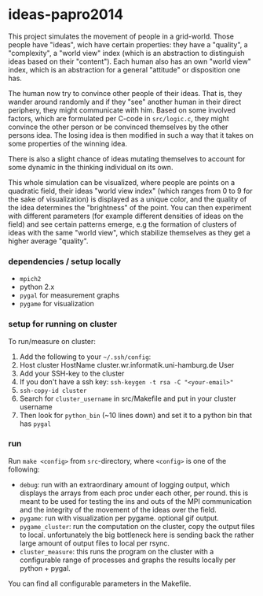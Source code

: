 # ideas-papro2014
This project simulates the movement of people in a grid-world. Those people have "ideas", wich have certain properties: they have a "quality", a "complexity", a "world view" index (which is an abstraction to distinguish ideas based on their "content"). Each human also has an own "world view" index, which is an abstraction for a general "attitude" or disposition one has. 

The human now try to convince other people of their ideas. That is, they wander around randomly and if they "see" another human in their direct periphery, they might communicate with him. Based on some involved factors, which are formulated  per C-code in `src/logic.c`, they might convince the other person or be convinced themselves by the other persons idea. The losing idea is then modified in such a way that it takes on some properties of the winning idea.

There is also a slight chance of ideas mutating themselves to account for some dynamic in the thinking individual on its own.

This whole simulation can be visualized, where people are points on a quadratic field, their ideas "world view index" (which ranges from 0 to 9 for the sake of visualization) is displayed as a unique color, and the quality of the idea determines the "brightness" of the point. You can then experiment with different parameters (for example different densities of ideas on the field) and see certain patterns emerge, e.g the formation of clusters of ideas with the same "world view", which stabilize themselves as they get a higher average "quality".


### dependencies / setup locally
- `mpich2`
- python 2.x
- `pygal` for measurement graphs
- `pygame` for visualization

### setup for running on cluster
To run/measure on cluster: 

1. Add the following to your `~/.ssh/config`:
  1. Host cluster
      HostName cluster.wr.informatik.uni-hamburg.de
      User <your-cluster-user-name>
2. Add your SSH-key to the cluster
  1. If you don't have a ssh key: `ssh-keygen -t rsa -C "<your-email>"`
  2. `ssh-copy-id cluster`
3. Search for `cluster_username` in src/Makefile and put in your cluster username
4. Then look for `python_bin` (~10 lines down) and set it to a python bin that has `pygal`

### run
Run `make <config>` from `src`-directory, where `<config>` is one of the following:
- `debug`: run with an extraordinary amount of logging output, which displays the arrays from each proc under each other, per round. this is meant to be used for testing the ins and outs of the MPI communication and the integrity of the movement of the ideas over the field.
- `pygame`: run with visualization per pygame. optional gif output. 
- `pygame_cluster`: run the computation on the cluster, copy the output files to local.  unfortunately the big bottleneck here is sending back the rather large amount of output files to local per rsync.
- `cluster_measure`: this runs the program on the cluster with a configurable range of processes and graphs the results locally per python + pygal.

You can find all configurable parameters in the Makefile.




